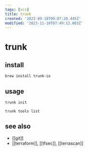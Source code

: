 ```yaml
---
tags: [vcs]
title: trunk
created: '2023-09-18T09:07:20.445Z'
modified: '2023-11-10T07:49:12.083Z'
---
```


# trunk

## install

```sh
brew install trunk-io
```

## usage

```sh
trunk init

trunk tools list
```

## see also

- [[git]]
- [[terraform]], [[tfsec]], [[terrascan]]
